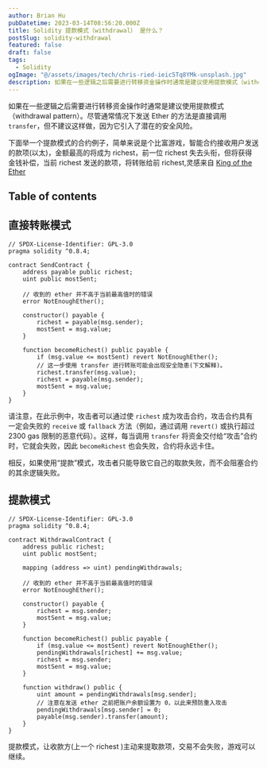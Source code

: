 ```yaml
---
author: Brian Hu
pubDatetime: 2023-03-14T08:56:20.000Z
title: Solidity 提款模式（withdrawal） 是什么？
postSlug: solidity-withdrawal
featured: false
draft: false
tags:
  - Solidity
ogImage: "@/assets/images/tech/chris-ried-ieic5Tq8YMk-unsplash.jpg"
description: 如果在一些逻辑之后需要进行转移资金操作时通常是建议使用提款模式（withdrawal pattern）。
---
```


如果在一些逻辑之后需要进行转移资金操作时通常是建议使用提款模式（withdrawal pattern）。尽管通常情况下发送 Ether 的方法是直接调用 `transfer`，但不建议这样做，因为它引入了潜在的安全风险。

下面举一个提款模式的合约例子，简单来说是个比富游戏，智能合约接收用户发送的款项(以太)，金额最高的将成为 richest，前一位 richest 失去头衔，但将获得金钱补偿，当前 richest 发送的款项，将转账给前 richest,灵感来自 [King of the Ether](https://www.kingoftheether.com/thrones/kingoftheether/index.html)

## Table of contents

## 直接转账模式

```solidity
// SPDX-License-Identifier: GPL-3.0
pragma solidity ^0.8.4;

contract SendContract {
    address payable public richest;
    uint public mostSent;

    // 收到的 ether 并不高于当前最高值时的错误
    error NotEnoughEther();

    constructor() payable {
        richest = payable(msg.sender);
        mostSent = msg.value;
    }

    function becomeRichest() public payable {
        if (msg.value <= mostSent) revert NotEnoughEther();
        // 这一步使用 transfer 进行转账可能会出现安全隐患(下文解释)。
        richest.transfer(msg.value);
        richest = payable(msg.sender);
        mostSent = msg.value;
    }
}
```

请注意，在此示例中，攻击者可以通过使 `richest` 成为攻击合约，攻击合约具有一定会失败的 `receive` 或 `fallback` 方法（例如，通过调用 `revert()` 或执行超过 2300 gas 限制的恶意代码）。这样，每当调用 `transfer` 将资金交付给“攻击”合约时，它就会失败，因此 `becomeRichest` 也会失败，合约将永远卡住。

相反，如果使用“提款”模式，攻击者只能导致它自己的取款失败，而不会阻塞合约的其余逻辑失败。

## 提款模式

```solidity
// SPDX-License-Identifier: GPL-3.0
pragma solidity ^0.8.4;

contract WithdrawalContract {
    address public richest;
    uint public mostSent;

    mapping (address => uint) pendingWithdrawals;

    // 收到的 ether 并不高于当前最高值时的错误
    error NotEnoughEther();

    constructor() payable {
        richest = msg.sender;
        mostSent = msg.value;
    }

    function becomeRichest() public payable {
        if (msg.value <= mostSent) revert NotEnoughEther();
        pendingWithdrawals[richest] += msg.value;
        richest = msg.sender;
        mostSent = msg.value;
    }

    function withdraw() public {
        uint amount = pendingWithdrawals[msg.sender];
        // 注意在发送 ether 之前把账户余额设置为 0，以此来预防重入攻击
        pendingWithdrawals[msg.sender] = 0;
        payable(msg.sender).transfer(amount);
    }
}
```

提款模式，让收款方(上一个 richest )主动来提取款项，交易不会失败，游戏可以继续。
